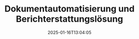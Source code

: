 ---
############################# Static ############################
layout: "family"
date:  2025-01-16T13:04:05
draft: false

product: "Assembly"
product_tag: "assembly"

lang: de

############################# Head ############################
head_title: ".NET, Java, Node.js APIs & Online-Dokumentenerstellungsanwendungen von GroupDocs"
head_description: "Erhalten Sie eine umfassende Dokumentenautomatisierungs- und Reporting-Lösung für .NET-, Java- und Node.js-Anwendungen. Generieren Sie alle gängigen Dokumente aus benutzerdefinierten Vorlagen und Daten."

############################# Header ############################
title: "Dokumentautomatisierung und Berichterstattungslösung"
description:  |
  Erstellen Sie detaillierte Berichte mit Vorlagen und Datenquellen mit unseren plattformübergreifenden Apps und APIs.

  Generieren Sie Berichte in Formaten wie Word, Excel, Präsentationen und vielen weiteren mithilfe von Vorlagen mit flexibel einstellbarem Markup.

  Füllen Sie Diagramme, Barcodes, Tabellen und andere Elemente mit Daten aus Quellen wie JSON, XML, CSV usw. aus.

############################# Supported Platforms ###############################
supported_platforms:
  enable: true
  head_title: "Wählen Sie Ihre Plattform"
  title: "Plattformunabhängigkeit"
  description: "GroupDocs.Assembly ist mit den folgenden Betriebssystemen und Frameworks kompatibel:"
  details_link_title: "Erfahren Sie mehr"

  items:
    # items loop
    - title: ".NET"
      description: GroupDocs.Assembly .NET 
      color: "blue"
      tag: "net"
      link: "/assembly/net/"
      features_link: "https://docs.groupdocs.com/assembly/net/system-requirements/"
      features:
          # features loop
          - rows: "3"
            content: |
                    .NET Framework 2.0 or higher <br> Mono Framework 1.2 or higher
      
          # features loop
          - rows: "4"
            content: |
                    Windows Desktop <br> Windows Server <br> Microsoft Azure <br> Linux
      
          # features loop
          - rows: "3"
            content: |
                    Microsoft Visual Studio <br> Xamarin.Android <br> MonoDevelop
      
          # features loop
          - rows: "1"
            content: |
                    50+ file formats
      

    # items loop
    - title: "Java"
      description: GroupDocs.Assembly Java
      color: "red"
      tag: "java"
      link: "/assembly/java/"
      features_link: "https://docs.groupdocs.com/assembly/java/system-requirements/"
      features:
          # features loop
          - rows: "3"
            content: |
                    Java 7 (1.7) or higher
      
          # features loop
          - rows: "4"
            content: |
                    Windows Desktop <br> Windows Server <br> Linux <br> Mac OS
      
          # features loop
          - rows: "3"
            content: |
                   NetBeans <br> IntelliJ IDEA <br> Eclipse 
      
          # features loop
          - rows: "1"
            content: |
                    50+ file formats

    # items loop
    - title: "Node.js"
      description: GroupDocs.Assembly "Node.js
      color: "green"
      tag: "nodejs-java"
      link: "/assembly/nodejs-java/"
      features_link: "https://docs.groupdocs.com/assembly/nodejs-java/system-requirements/"
      features:
          # features loop
          - rows: "3"
            content: |
                    Node.js 16+ and J2SE 8.0 (1.8)+
      
          # features loop
          - rows: "4"
            content: |
                    Windows <br> Linux <br> Mac OS
      
          # features loop
          - rows: "3"
            content: |
                    Atom <br> Visual Studio Code <br> Jeder andere Texteditor
      
          # features loop
          - rows: "1"
            content: |
                    50+ file formats


############################# Features ###############################
features:
  enable: true
  title: "GroupDocs.Assembly Hauptmerkmale"
  description: "Diese Lösung hilft Ihnen, Berichte in gängigen Dokumentformaten zu erstellen, die automatisch mit Ihren Geschäftsdaten gefüllt werden. Automatisieren Sie Ihre Dokumentgenerierungsaufgaben."

  items:
    # items loop
    - icon: "additional"
      title: "Vorlagen mit Daten füllen"
      content: "Füllen Sie Berichte mit Daten aus unterstützten Quellen."

    # items loop
    - icon: "manipulate"
      title: "Flexibles Markup"
      content: "Fügen Sie Daten auf anpassbare Weise zu Dokumenten hinzu."

    # items loop
    - icon: "structure"
      title: "Native Dokumentfunktionen"
      content: "Stellen Sie Daten mit Tabellen, Diagrammen und Barcodes dar."

    # items loop
    - icon: "merge"
      title: "Alle gängigen Formate"
      content: "Unterstützt alle gängig verwendeten Dokumentformate."

############################# Code samples ############################
code_samples:
  enable: true
  title: "Erstellen Sie gut angepasste Berichte"
  description: "GroupDocs.Assembly Codebeispiele"
  items:
    # code sample loop
    - title: "Verwendung von generierten Barcodes"
      content: |
       GroupDocs.Assembly ermöglicht Barcode-Markup in Berichtsvorlagen. Bei der Erstellung eines Berichts wird ein Barcode basierend auf dem Markup und den bereitgestellten Daten generiert. Geben Sie den Pfad zur Vorlage mit dem Text, den Datenobjekten und dem Markup an. Geben Sie auch die Datenquelle an, um den Barcode mit Inhalten zu füllen.
      samples:
        - language: "C#"
          color: "blue"
          content: |
            ```csharp {style=abap}   
            // Erstellen Sie eine Instanz der DocumentAssembler-Klasse
            DocumentAssembler assembler = new DocumentAssembler();

            //Geben Sie den Pfad zur Vorlage an
            var tmp_path = "barcode_template.docx";

            //Geben Sie den Pfad zum Ergebnissdokument an
            var res_path = "result.docx";

            //Erstellen Sie eine Instanz der Datenquelle
            var data = new DataSourceInfo(DataLayer.GetCustomerData(), "customer");

            //Rufen Sie AssembleDocument auf, um den Bericht zu erstellen
            assembler.AssembleDocument(tmp_path, res_path, data);

            ```
        - language: "Java"
          color: "red"
          content: |
            ```java {style=abap}   
            // Erstellen Sie eine Instanz der DocumentAssembler-Klasse
            DocumentAssembler assembler = new DocumentAssembler();
            
            //Geben Sie den Pfad zur Vorlage an
            String tmp_path = "barcode_template.docx";

            //Geben Sie den Pfad zum Ergebnissdokument an
            String res_path = "result.docx";

            //Erstellen Sie eine Instanz der Datenquelle
            DataSourceInfo data = new DataSourceInfo(new DataStorage(), null);

            // Rufen Sie AssembleDocument auf, um den Bericht zu erstellen
            assembler.assembleDocument(tmp_path, res_path, data);

            ```
        - language: "TypeScript"
          color: "green"
          content: |
            ```javascript {style=abap}   
            const assemblyLib = require('@groupdocs/groupdocs.assembly');

            // Erstellen Sie eine Instanz der DocumentAssembler-Klasse
            const assembler = new assemblyLib.DocumentAssembler();
            
            //Geben Sie den Pfad zur Vorlage an
            const tmp_path = "barcode_template.docx";

            //Geben Sie den Pfad zum Ergebnissdokument an
            const res_path = "result.docx";

            //Erstellen Sie eine Instanz der Datenquelle
            const data = new assemblyLib.DataSourceInfo(new assemblyLib.DataStorage(), null);

            // Rufen Sie AssembleDocument auf, um den Bericht zu erstellen
            assembler.assembleDocument(tmp_path, res_path, data);

            ```


############################# Supported Formats ###############################
formats:
  enable: true
  title: "Unterstützt über 50 Dateiformate"
  description: "GroupDocs.Assembly arbeitet mit nahezu allen gängigen Dateiformaten."

############################# Metrics ###############################
metrics:
  enable: true
  title: "Unsere Produktstatistiken"
  description: "Entdecken Sie Produktmetriken, um Einblicke in unseren Fortschritt, Einfluss und Wachstum zu gewinnen."

  items:
    # items loop
    - number: "50+"
      title: "Unterstützte Formate"
      content: "Wir unterstützen über 50 der am weitesten verbreiteten Dokumentformate."

    # items loop
    - number: "650k"
      title: "NuGet-Downloads"
      content: "GroupDocs.Assembly für .NET ist eine beliebte Bibliothek mit über 650.000 Downloads auf NuGet."

    # items loop
    - number: "18k"
      title: "Maven-Downloads"
      content: "Java-Entwickler haben GroupDocs.Assembly auf Maven über 18.000 Mal heruntergeladen."

    # items loop
    - number: "150+"
      title: "Zufriedene Kunden"
      content: "Unsere Produkte werden von einzelnen Entwicklern und führenden Unternehmen weltweit verwendet, um innovative Lösungen zu erstellen."


############################# Customers ###############################
customers:
  enable: true
  title: "Unsere zufriedenen Kunden"
  description: "Die GroupDocs-Bibliotheken werden von einigen der renommiertesten und angesehensten Marken weltweit verwendet."

  items:
    # items loop
    - title: "BenQ Corporation"
      logo: "benq"
      
    # items loop
    - title: "Nasdaq Stock Market"
      logo: "nasdaq"
      
    # items loop
    - title: "AT&T Inc."
      logo: "att"
      
    # items loop
    - title: "Customer logo AstraZeneca"
      logo: "astrazeneca"
      
    # items loop
    - title: "Central Bank of Argentina"
      logo: "argentinacentralbank"
      
    # items loop
    - title: "Roche Holding AG"
      logo: "roche"
      
    # items loop
    - title: "Capita"
      logo: "capita"
      
    # items loop
    - title: "Axa S.A."
      logo: "axa"
      
    # items loop
    - title: "Instructure Inc."
      logo: "instructure"
      
    # items loop
    - title: "Wipro"
      logo: "wipro"


############################# Actions ###############################
actions:
  enable: true
  title: "Bereit, loszulegen?"
  description: "Testen Sie die Funktionen von GroupDocs.Assembly kostenlos auf Ihrer Plattform."

  items:
    # items loop
    - title: ".NET"
      color: "blue"
      link: "/assembly/net/"

    # items loop
    - title: "Java"
      color: "red"
      link: "/assembly/java/"

    # items loop
    - title: "Node.js via Java"
      color: "green"
      link: "/assembly/nodejs-java/"

############################# FAQ ###############################
faq:
  enable: true
  title: "Häufig gestellte Fragen"
  description: "Durchsuchen Sie unsere häufig gestellten Fragen."

  items:
    # items loop
    - question: "Benötigt GroupDocs.Assembly externe Bibliotheken für die Dokumentenerstellung?"
      answer: "Nein, GroupDocs.Assembly arbeitet unabhängig und benötigt keine Drittanbieter-Bibliotheken wie Adobe Acrobat oder Microsoft Office."

    # items loop
    - question: "Kann ich die Funktionen von GroupDocs.Assembly vor dem Kauf testen?"
      answer: "Ja, können Sie! GroupDocs.Assembly bietet eine kostenlose Testversion. Installieren Sie es und erkunden Sie seine Funktionen. Die Testversion fügt 'Testabzeichen' zu Ihren Dokumenten hinzu und verarbeitet nur die ersten 3 Seiten. Um die vollständige Erfahrung zu machen, erhalten Sie eine kostenlose 30-tägige Testlizenz, um alle Funktionen zu nutzen. Weitere Informationen finden Sie unter [temporäre Lizenz](https://purchase.groupdocs.com/temporary-license/)."

    # items loop
    - question: "Welche Arten von Lizenzen sind verfügbar?"
      answer: "Suchen Sie eine GroupDocs.Assembly-Lizenz? Wir bieten eine Vielzahl von Optionen, die Ihren Bedürfnissen entsprechen. Wählen Sie basierend auf der Teamgröße, dem Bereitstellungsort (einzelnes Büro oder remote) und ob Sie das SDK/API mit Kunden zur Verteilung teilen müssen. Alternativ können Sie eine monatliche Nutzungslizenz mit verbrauchsabhängigen Plänen wählen – zahlen Sie nur für das, was Sie verwenden. Finden Sie die beste Option für Sie unter [Preise](https://purchase.groupdocs.com/pricing/assembly/net/)."

############################# Cloud Links ###############################
cloud_links:
  enable: true
  title: "GroupDocs.Assembly Low-Code APIs"
  description: "Generieren Sie Dokumente über unsere cloudbasierten REST-API aus Ihrer Anwendung."
  
  items:
    # items loop
    - title: "GroupDocs.Assembly Cloud for cURL"
      content: "Verwenden Sie die cURL RESTful API, um Daten zu Word, Excel, PowerPoint und vielen anderen Vorlagen hinzuzufügen."
      icon: "groupdocs_assembly-for-curl"
      link: "https://products.groupdocs.cloud/assembly/curl"

    # items loop
    - title: "GroupDocs.Assembly Cloud for .NET"
      content: "Verbessern Sie Ihre .NET-Anwendungen, indem Sie Berichte über das Cloud SDK generieren. Stellen Sie Geschäftsdaten in Ihrem benutzerdefinierten Format dar."
      icon: "groupdocs_assembly-for-net"
      link: "https://products.groupdocs.cloud/assembly/net"

    # items loop
    - title: "GroupDocs.Assembly Cloud for Java"
      content: "GroupDocs.Assembly SDK bietet verschiedene Optionen für Java-Anwendungen zur Erstellung verschiedener Dokumenttypen."
      icon: "groupdocs_assembly-for-java"
      link: "https://products.groupdocs.cloud/assembly/java"

############################# App links ###############################
app_links:
  enable: true
  title: "GroupDocs.Assembly Web Apps"
  description: "GroupDocs.Assembly bietet eine kostenlose Webanwendung zum Generieren von Dokumenten. Sie können über 50 gängige Dateiformate direkt in Ihrem Browser kostenlos verarbeiten."

  items:
    # items loop
    - title: "GroupDocs.Assembly Total"
      content: "Generieren Sie Berichte in Excel, Word, PowerPoint und vielen anderen Dateitypen direkt aus Ihrem Webbrowser."
      icon: "groupdocs_watermark-app"
      link: "https://products.groupdocs.app/assembly/total"

    # items loop
    - title: "GroupDocs.Assembly Word"
      content: "Erstellen Sie Microsoft Word-Dokumente aus Vorlagen und Datenquellen."
      icon: "groupdocs_words-app"
      link: "https://products.groupdocs.app/assembly/docx"

    # items loop
    - title: "GroupDocs.Assembly Excel"
      content: "Laden Sie eine Vorlage und eine Datenquelle hoch, um Excel-Berichte kostenlos zu generieren."
      icon: "groupdocs_pdf-app"
      link: "https://products.groupdocs.app/assembly/xlsx"


      


---